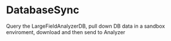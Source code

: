 # DatabaseSync
Query the LargeFieldAnalyzerDB, pull down DB data in a sandbox enviroment, download and then send to Analyzer
